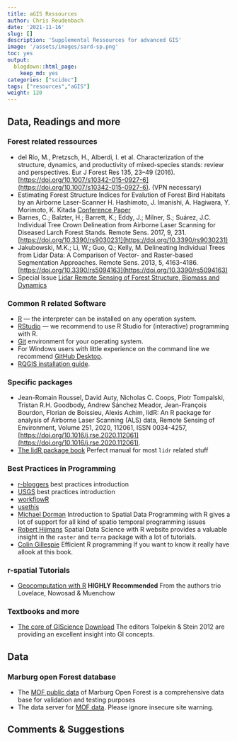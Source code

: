 ```yaml
---
title: aGIS Ressources 
author: Chris Reudenbach
date: '2021-11-16'
slug: []
description: 'Supplemental Ressources for advanced GIS'
image: '/assets/images/sard-sp.png'
toc: yes
output:
  blogdown::html_page:
    keep_md: yes
categories: ["scidoc"]
tags: ["resources","aGIS"]    
weight: 120
---
```


## Data, Readings and more

### Forest related ressources
 * del Río, M., Pretzsch, H., Alberdi, I. et al. Characterization of the structure, dynamics, and productivity of mixed-species stands: review and perspectives. Eur J Forest Res 135, 23–49 (2016). [https://doi.org/10.1007/s10342-015-0927-6](https://doi.org/10.1007/s10342-015-0927-6). (VPN necessary)
 * Estimating Forest Structure Indices for Evalution of Forest Bird Habitats by an Airborne Laser-Scanner
H. Hashimoto, J. Imanishi, A. Hagiwara, Y. Morimoto, K. Kitada [Conference Paper](https://www.isprs.org/proceedings/xxxvi/8-w2/HASHIMOTO.pdf)
 * Barnes, C.; Balzter, H.; Barrett, K.; Eddy, J.; Milner, S.; Suárez, J.C. Individual Tree Crown Delineation from Airborne Laser Scanning for Diseased Larch Forest Stands. Remote Sens. 2017, 9, 231. [https://doi.org/10.3390/rs9030231](https://doi.org/10.3390/rs9030231)
 * Jakubowski, M.K.; Li, W.; Guo, Q.; Kelly, M. Delineating Individual Trees from Lidar Data: A Comparison of Vector- and Raster-based Segmentation Approaches. Remote Sens. 2013, 5, 4163-4186. [https://doi.org/10.3390/rs5094163](https://doi.org/10.3390/rs5094163)
 * Special Issue  [Lidar Remote Sensing of Forest Structure, Biomass and Dynamics](https://www.mdpi.com/si/26165)
 
 

### Common R related Software 
  * [R](https://cran.r-project.org/) — the interpreter can be installed on any operation system.
  * [RStudio](https://www.rstudio.com/) — we recommend to use R Studio for (interactive) programming with R.
  * [Git](https://git-scm.com/downloads) environment for your operating system. 
  * For Windows users with little experience on the command line we recommend [GitHub Desktop](https://desktop.github.com/).
  * [RQGIS installation guide](https://github.com/jannes-m/RQGIS/blob/master/vignettes/install_guide.Rmd).

  
### Specific packages  
  * Jean-Romain Roussel, David Auty, Nicholas C. Coops, Piotr Tompalski, Tristan R.H. Goodbody, Andrew Sánchez Meador, Jean-François Bourdon, Florian de Boissieu, Alexis Achim,
lidR: An R package for analysis of Airborne Laser Scanning (ALS) data, Remote Sensing of Environment, Volume 251, 2020, 112061, ISSN 0034-4257, [https://doi.org/10.1016/j.rse.2020.112061](https://doi.org/10.1016/j.rse.2020.112061).
 * [The lidR package book](https://jean-romain.github.io/lidRbook/)  Perfect  manual for most `lidr` related stuff 
  
### Best Practices in Programming  
  
  * [r-bloggers](https://www.r-bloggers.com/r-code-best-practices/) best practices introduction
  * [USGS](https://owi.usgs.gov/blog/intro-best-practices/) best practices introduction
  * [workflowR](https://jdblischak.github.io/workflowr/)
  * [usethis](https://usethis.r-lib.org/) 
  * [Michael Dorman](http://132.72.155.230:3838/r/index.html) Introduction to Spatial Data Programming with R  gives a lot of support for all kind of spatio temporal programming issues
* [Robert Hijmans](https://rspatial.org/) Spatial Data Science with R website provides a valuable insight in the `raster` and `terra` package with a lot of tutorials.
* [Colin Gillespie](https://csgillespie.github.io/efficientR/) Efficient R programming If you want to know it really have allook at this book.
  

### r-spatial  Tutorials 
 * [Geocomputation with R](https://geocompr.robinlovelace.net/) **HIGHLY Recommended** From the authors trio Lovelace, Nowosad & Muenchow 



### Textbooks and more

 * [The core of GIScience](http://www.charim.net/sites/default/files/handbook/datamanagement/3/3.3/The%20core%20of%20GIScience%2C%20a%20system%20-based%20approach.pdf) [Download](ftp://ftp.itc.nl/pub/ders/CoreBook2014_metadata.pdf) The editors Tolpekin & Stein 2012   are providing an excellent insight into GI concepts.
 
## Data

### Marburg open Forest database
- The [MOF public data](https://github.com/MarburgOpenForest/MOFGeoDB) of Marburg Open Forest is a comprehensive data base for validation and testing purposes
- The data server for [MOF data](http://gofile.me/3Z8AJ/c6m5CfvWZ). Please ignore insecure site warning.


## Comments & Suggestions  

